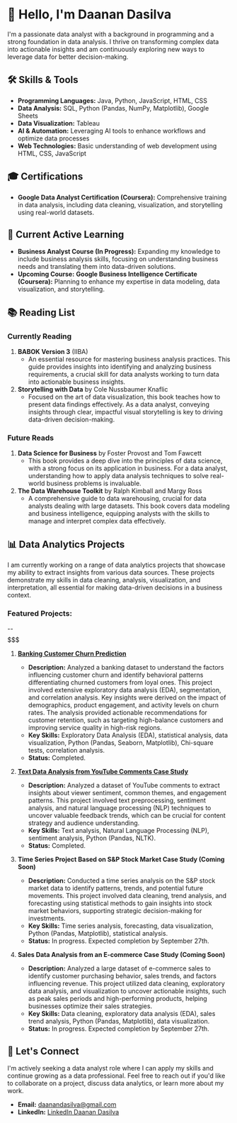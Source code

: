 # 👋 Hello, I'm Daanan Dasilva

I'm a passionate data analyst with a background in programming and a strong foundation in data analysis. I thrive on transforming complex data into actionable insights and am continuously exploring new ways to leverage data for better decision-making.

## 🛠 Skills & Tools
- **Programming Languages:** Java, Python, JavaScript, HTML, CSS
- **Data Analysis:** SQL, Python (Pandas, NumPy, Matplotlib), Google Sheets
- **Data Visualization:** Tableau
- **AI & Automation:** Leveraging AI tools to enhance workflows and optimize data processes
- **Web Technologies:** Basic understanding of web development using HTML, CSS, JavaScript

## 🎓 Certifications
- **Google Data Analyst Certification (Coursera):** Comprehensive training in data analysis, including data cleaning, visualization, and storytelling using real-world datasets.

## 📘 Current Active Learning
- **Business Analyst Course (In Progress):** Expanding my knowledge to include business analysis skills, focusing on understanding business needs and translating them into data-driven solutions.
- **Upcoming Course:** **Google Business Intelligence Certificate (Coursera):** Planning to enhance my expertise in data modeling, data visualization, and storytelling.

## 📚 Reading List

### Currently Reading
1. **BABOK Version 3** (IIBA)
   - An essential resource for mastering business analysis practices. This guide provides insights into identifying and analyzing business requirements, a crucial skill for data analysts working to turn data into actionable business insights.
2. **Storytelling with Data** by Cole Nussbaumer Knaflic
   - Focused on the art of data visualization, this book teaches how to present data findings effectively. As a data analyst, conveying insights through clear, impactful visual storytelling is key to driving data-driven decision-making.

### Future Reads
1. **Data Science for Business** by Foster Provost and Tom Fawcett
   - This book provides a deep dive into the principles of data science, with a strong focus on its application in business. For a data analyst, understanding how to apply data analysis techniques to solve real-world business problems is invaluable.
2. **The Data Warehouse Toolkit** by Ralph Kimball and Margy Ross
   - A comprehensive guide to data warehousing, crucial for data analysts dealing with large datasets. This book covers data modeling and business intelligence, equipping analysts with the skills to manage and interpret complex data effectively.

## 📊 Data Analytics Projects

I am currently working on a range of data analytics projects that showcase my ability to extract insights from various data sources. These projects demonstrate my skills in data cleaning, analysis, visualization, and interpretation, all essential for making data-driven decisions in a business context.

### Featured Projects:

-- $$$$$$$$$$$$$$$$$$$$$$$$$$$
1. **[Banking Customer Churn Prediction](#)**  
   - **Description:** Analyzed a banking dataset to understand the factors influencing customer churn and identify behavioral patterns differentiating churned customers from loyal ones. This project involved extensive exploratory data analysis (EDA), segmentation, and correlation analysis. Key insights were derived on the impact of demographics, product engagement, and activity levels on churn rates. The analysis provided actionable recommendations for customer retention, such as targeting high-balance customers and improving service quality in high-risk regions.
   - **Key Skills:** Exploratory Data Analysis (EDA), statistical analysis, data visualization, Python (Pandas, Seaborn, Matplotlib), Chi-square tests, correlation analysis.
   - **Status:** Completed.

2. **[Text Data Analysis from YouTube Comments Case Study](https://github.com/DaananDasilva/YouTube-Sentiment-Analysis)**
   - **Description:** Analyzed a dataset of YouTube comments to extract insights about viewer sentiment, common themes, and engagement patterns. This project involved text preprocessing, sentiment analysis, and natural language processing (NLP) techniques to uncover valuable feedback trends, which can be crucial for content strategy and audience understanding.
   - **Key Skills:** Text analysis, Natural Language Processing (NLP), sentiment analysis, Python (Pandas, NLTK).
   - **Status:** Completed.

3. **Time Series Project Based on S&P Stock Market Case Study (Coming Soon)**
   - **Description:** Conducted a time series analysis on the S&P stock market data to identify patterns, trends, and potential future movements. This project involved data cleaning, trend analysis, and forecasting using statistical methods to gain insights into stock market behaviors, supporting strategic decision-making for investments.
   - **Key Skills:** Time series analysis, forecasting, data visualization, Python (Pandas, Matplotlib), statistical analysis.
   - **Status:** In progress. Expected completion by September 27th.

4. **Sales Data Analysis from an E-commerce Case Study (Coming Soon)**
   - **Description:** Analyzed a large dataset of e-commerce sales to identify customer purchasing behavior, sales trends, and factors influencing revenue. This project utilized data cleaning, exploratory data analysis, and visualization to uncover actionable insights, such as peak sales periods and high-performing products, helping businesses optimize their sales strategies.
   - **Key Skills:** Data cleaning, exploratory data analysis (EDA), sales trend analysis, Python (Pandas, Matplotlib), data visualization.
   - **Status:** In progress. Expected completion by September 27th.

## 🚀 Let's Connect
I'm actively seeking a data analyst role where I can apply my skills and continue growing as a data professional. Feel free to reach out if you'd like to collaborate on a project, discuss data analytics, or learn more about my work.

- **Email:** daanandasilva@gmail.com
- **LinkedIn:** [LinkedIn Daanan Dasilva](https://www.linkedin.com/public-profile/settings?lipi=urn%3Ali%3Apage%3Ad_flagship3_profile_self_edit_contact-info%3BGVfTyPRlTMiaD6BMI3BEdQ%3D%3D)

